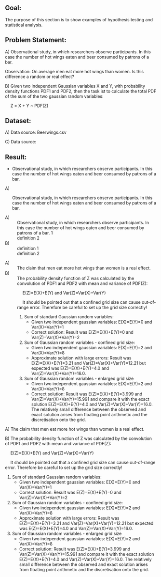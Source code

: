 Goal:
-----
The purpose of this section is to show examples of hypothesis testing and statistical analysis.

Problem Statement:
------------------
A)
Observational study, in which researchers observe participants. 
In this case the number of hot wings eaten and beer consumed by patrons of a bar.

Observation: On average men eat more hot wings than women. Is this difference a random or real effect?

B)
Given two independent Gaussian variables X and Y, with probability density functions PDF1 and PDF2, 
then the task ist to calculate the total PDF of the sum of the two gaussian random variables: 

&emsp; Z = X + Y ~ PDF(Z)

Dataset:
--------
A)
Data source: Beerwings.csv

C)
Data source: 

Result:
-------
  * Observational study, in which researchers observe participants. In this case the number of hot wings eaten and beer consumed by patrons of a bar.

A)
<ul>
Observational study, in which researchers observe participants. In this case the number of hot wings eaten and beer consumed by patrons of a bar.
</ul>

<dl>
    <dt>A)</dt>
    <dd>Observational study, in which researchers observe participants. In this case the number of hot wings eaten and beer consumed by patrons of a bar. 1</dd>
    <dd>
	definition 2
	</dd>
    <dt>B)</dt>
    <dd>definition 1</dd>
    <dd>definition 2</dd>
</dl>

<dl>
    <dt>A)</dt>
    <dd>
	The claim that men eat more hot wings than women is a real effect.
	</dd>
    <dt>B)</dt>
    <dd>
The probability density function of Z was calculated by the convolution of PDF1 and PDF2 with mean and variance of PDF(Z): 

&emsp; E(Z)=E(X)+E(Y) and Var(Z)=Var(X)+Var(Y)

&emsp; It should be pointed out that a confined grid size can cause out-of-range error. Therefore be careful to set up the grid size correctly!

1. Sum of standard Gaussian random variables: 
	- Given two independent gaussian variables: E(X)=E(Y)=0 and Var(X)=Var(Y)=1
	- Correct solution: Result was E(Z)=E(X)+E(Y)=0 and Var(Z)=Var(X)+Var(Y)=2
2. Sum of Gaussian random variables - confined grid size:
	- Given two independent gaussian variables: E(X)=E(Y)=2 and Var(X)=Var(Y)=8
	- Approximate solution with large errors: Result was E(Z)=E(X)+E(Y)=3.21 and Var(Z)=Var(X)+Var(Y)=12.21 but expected was E(Z)=E(X)+E(Y)=4.0 and Var(Z)=Var(X)+Var(Y)=16.0.
3. Sum of Gaussian random variables - enlarged grid size
	- Given two independent gaussian variables: E(X)=E(Y)=2 and Var(X)=Var(Y)=8
	- Correct solution: Result was E(Z)=E(X)+E(Y)=3.999 and Var(Z)=Var(X)+Var(Y)=15.991 and compare it with the exact solution E(Z)=E(X)+E(Y)=4.0 and Var(Z)=Var(X)+Var(Y)=16.0.
	The relatively small difference between the observed and exact solution arises from floating point arithmetic and the discretisation onto the grid.
	</dd>
</dl>

A)
The claim that men eat more hot wings than women is a real effect.

B)
The probability density function of Z was calculated by the convolution of PDF1 and PDF2 with mean and variance of PDF(Z): 

&emsp; E(Z)=E(X)+E(Y) and Var(Z)=Var(X)+Var(Y)

&emsp; It should be pointed out that a confined grid size can cause out-of-range error. Therefore be careful to set up the grid size correctly!

1. Sum of standard Gaussian random variables: 
	- Given two independent gaussian variables: E(X)=E(Y)=0 and Var(X)=Var(Y)=1
	- Correct solution: Result was E(Z)=E(X)+E(Y)=0 and Var(Z)=Var(X)+Var(Y)=2
2. Sum of Gaussian random variables - confined grid size:
	- Given two independent gaussian variables: E(X)=E(Y)=2 and Var(X)=Var(Y)=8
	- Approximate solution with large errors: Result was E(Z)=E(X)+E(Y)=3.21 and Var(Z)=Var(X)+Var(Y)=12.21 but expected was E(Z)=E(X)+E(Y)=4.0 and Var(Z)=Var(X)+Var(Y)=16.0.
3. Sum of Gaussian random variables - enlarged grid size
	- Given two independent gaussian variables: E(X)=E(Y)=2 and Var(X)=Var(Y)=8
	- Correct solution: Result was E(Z)=E(X)+E(Y)=3.999 and Var(Z)=Var(X)+Var(Y)=15.991 and compare it with the exact solution E(Z)=E(X)+E(Y)=4.0 and Var(Z)=Var(X)+Var(Y)=16.0.
	The relatively small difference between the observed and exact solution arises from floating point arithmetic and the discretisation onto the grid.

